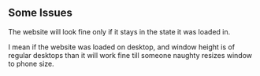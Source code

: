 ## Some Issues

The website will look fine only if it stays in the state it was loaded in.

I mean if the website was loaded on desktop, and window height is of regular desktops than it will work fine till someone naughty resizes window to phone size.